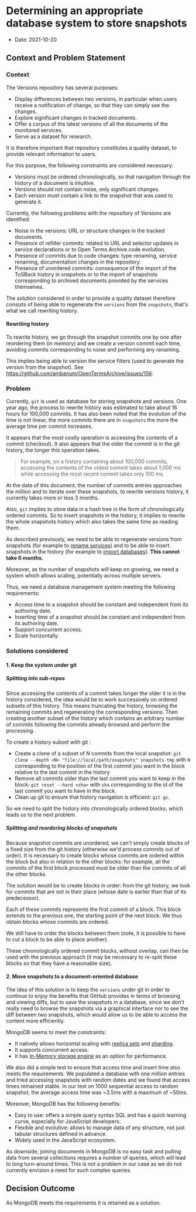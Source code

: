 # Determining an appropriate database system to store snapshots

- Date: 2021-10-20

## Context and Problem Statement

### Context

The Versions repository has several purposes:

- Display differences between two versions, in particular when users receive a notification of change, so that they can simply see the changes.
- Explore significant changes in tracked documents.
- Offer a corpus of the latest versions of all the documents of the monitored services.
- Serve as a dataset for research.

It is therefore important that repository constitutes a quality dataset, to provide relevant information to users.

For this purpose, the following constraints are considered necessary:

- Versions must be ordered chronologically, so that navigation through the history of a document is intuitive.
- Versions should not contain noise, only significant changes.
- Each version must contain a link to the snapshot that was used to generate it.

Currently, the following problems with the repository of Versions are identified:

- Noise in the versions: URL or structure changes in the tracked documents.
- Presence of refilter commits: related to URL and selector updates in service declarations or to Open Terms Archive code evolution.
- Presence of commits due to code changes: type renaming, service renaming, documentation changes in the repository.
- Presence of unordered commits: consequence of the import of the ToSBack history in snapshots or to the import of snapshots corresponding to archived documents provided by the services themselves.

The solution considered in order to provide a quality dataset therefore consists of being able to regenerate the `versions` from the `snapshots`, that's what we call rewriting history.

#### Rewriting history

To rewrite history, we go through the snapshot commits one by one after reordering them (in memory) and we create a version commit each time, avoiding commits corresponding to noise and performing any renaming.

This implies being able to version the service filters (used to generate the version from the snapshot).
See https://github.com/ambanum/OpenTermsArchive/issues/156.

### Problem

Currently, `git` is used as database for storing snapshots and versions.
One year ago, the process to rewrite history was estimated to take about 16 hours for 100,000 commits. It has also been noted that the evolution of the time is not linear, the more commits there are in `snapshots` the more the average time per commit increases.

It appears that the most costly operation is accessing the contents of a commit (checkout).
It also appears that the older the commit is in the git history, the longer this operation takes.

> For example, on a history containing about 100,000 commits, accessing the contents of the oldest commit takes about 1,000 ms while accessing the most recent commit takes only 100 ms.

At the date of this document, the number of commits entries approaches the million and to iterate over these snapshots, to rewrite versions history, it currently takes more or less 3 months.


Also, `git` implies to store data in a hash tree in the form of chronologically ordered commits. So to insert snapshots in the history, it implies to rewrite the whole snapshots history which also takes the same time as reading them.

As described previously, we need to be able to regenerate versions from snapshots (for example to [rename services](https://github.com/ambanum/OpenTermsArchive/issues/314)) and to be able to insert snapshots in the history (for example to [import databases](https://github.com/ambanum/OpenTermsArchive/pull/214)).
**This cannot take 6 months.**

Moreover, as the number of snapshots will keep on growing, we need a system which allows scaling, potentially across multiple servers.

Thus, we need a database management system meeting the following requirements:

- Access time to a snapshot should be constant and independent from its authoring date.
- Inserting time of a snapshot should be constant and independent from its authoring date.
- Support concurrent access.
- Scale horizontally.

### Solutions considered

#### 1. Keep the system under git

##### Splitting into sub-repos

Since accessing the contents of a commit takes longer the older it is in the history considered, the idea would be to work successively on ordered subsets of this history.
This means truncating the history, browsing the remaining commits and regenerating the corresponding versions. Then creating another subset of the history which contains an arbitrary number of commits following the commits already browsed and perform the processing.

To create a history subset with git :
- Create a clone of a subset of N commits from the local snapshot: `git clone --depth <N> "file://local/path/snapshots" snapshots-tmp` with `N` corresponding to the position of the first commit you want in the block relative to the last commit in the history
- Remove all commits older than the last commit you want to keep in the block: `git reset --hard <sha>` with `sha` corresponding to the id of the last commit you want to have in the block.
- Clean up git to ensure that history navigation is efficient: `git gc`.

So we need to split the history into chronologically ordered blocks, which leads us to the next problem.

##### Splitting and reordering blocks of snapshots

Because snapshot commits are unordered, we can't simply create blocks of a fixed size from the git history (otherwise we'd process commits out of order).
It is necessary to create blocks whose commits are ordered within the block but also in relation to the other blocks: for example, all the commits of the first block processed must be older than the commits of all the other blocks.

The solution would be to create blocks in order: from the git history, we look for commits that are not in their place (whose date is earlier than that of its predecessor).

Each of these commits represents the first commit of a block. This block extends to the previous one, the starting point of the next block.
We thus obtain blocks whose commits are ordered.

We still have to order the blocks between them (note, it is possible to have to cut a block to be able to place another).

These chronologically ordered commit blocks, without overlap, can then be used with the previous approach (it may be necessary to re-split these blocks so that they have a reasonable size).

#### 2. Move snapshots to a document-oriented database

The idea of this solution is to keep the `versions` under git in order to continue to enjoy the benefits that GitHub provides in terms of browsing and viewing diffs, but to save the snapshots in a database, since we don't really need to browse the snapshots via a graphical interface nor to see the diff between two snapshots, which would allow us to be able to access the content more efficiently.

MongoDB seems to meet the constraints:

- It natively allows horizontal scaling with [replica sets](https://docs.mongodb.com/manual/replication/) and [sharding](https://docs.mongodb.com/manual/sharding/).
- It supports concurrent access.
- It has [In-Memory storage engine](https://docs.mongodb.com/manual/core/inmemory/) as an option for performance.

We also did a simple test to ensure that access time and insert time also meets the requirements. We populated a database with one million entries and tried accessing snapshots with random dates and we found that access times remained stable. In our test on 1000 sequential access to random snapshot, the average access time was ~3.5ms with a maximum of ~50ms.

Moreover, MongoDB has the following benefits:

- Easy to use: offers a simple query syntax SQL and has a quick learning curve, especially for JavaScript developers.
- Flexible and evolutive: allows to manage data of any structure, not just tabular structures defined in advance.
- Widely used in the JavaScript ecosystem.

As downside, joining documents in MongoDB is no easy task and pulling data from several collections requires a number of queries, which will lead to long turn-around times. This is not a problem in our case as we do not currently envision a need for such complex queries.

## Decision Outcome

As MongoDB meets the requirements it is retained as a solution.
